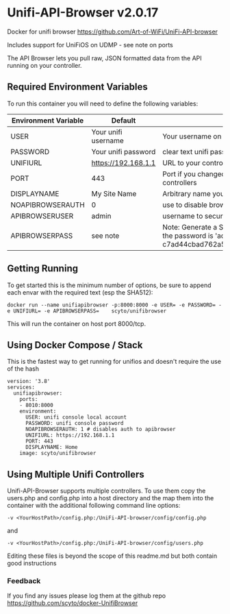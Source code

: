 # Unifi-API-Browser v2.0.17

 Docker for unifi browser <https://github.com/Art-of-WiFi/UniFi-API-browser>

Includes support for UniFiOS on UDMP - see note on ports

 The API Browser lets you pull raw, JSON formatted data from the API running on your controller.

## Required Environment Variables
 To run this container you will need to define the following variables:

| Environment Variable | Default                     | Explanation                                                                                                                                    |
|----------------------|-----------------------------|------------------------------------------------------------------------------------------------------------------------------------------------|
| USER                 | Your unifi username         | Your username on unifi console - consider creating a restricted user                                                                           |
| PASSWORD             | Your unifi password         | clear text unifi password                                                                                                                      |
| UNIFIURL             | https://192.168.1.1         | URL to your controller *without* the port or trailing / on the URL                                                                                                      |
| PORT                 | 443                        | Port if you changed the port unifi is running on - default env var setting 443 is now the default for UDM / UDMP for older UniFiOS based controllers change to 8443 controllers                                                                                               |
| DISPLAYNAME          | My Site Name                | Arbitrary name you want to refer to this site as in API Browser                                                                                |
| NOAPIBROWSERAUTH     | 0                           | use to disable browser auth
| APIBROWSERUSER       | admin                       | username to secure the API Browser instance                                                                                                    |
| APIBROWSERPASS       | see note | Note: Generate a SHA512 of the password you want and put here, you can use a tool like https://abunchofutils.com/u/computing/sha512-hash-calculator/ by default the password is 'admin' i.e. c7ad44cbad762a5da0a452f9e854fdc1e0e7a52a38015f23f3eab1d80b931dd472634dfac71cd34ebc35d16ab7fb8a90c81f975113d6c7538dc69dd8de9077ec|

## Getting Running
To get started this is the minimum number of options, be sure to append each envar with the required text (esp the SHA512):

`docker run --name unifiapibrowser -p:8000:8000 -e USER= -e PASSWORD= -e UNIFIURL= -e APIBROWSERPASS=    scyto/unifibrowser`

This will run the container on host port 8000/tcp.

## Using Docker Compose / Stack

This is the fastest way to get running for unifios and doesn't require the use of the hash
```
version: '3.8'
services:
  unifiapibrowser:
    ports:
    - 8010:8000
    environment:
      USER: unifi console local account 
      PASSWORD: unifi console password
      NOAPIBROWSERAUTH: 1 # disables auth to apibrowser
      UNIFIURL: https://192.168.1.1
      PORT: 443
      DISPLAYNAME: Home
    image: scyto/unifibrowser
 ```   

## Using Multiple Unifi Controllers

Unifi-API-Browser supports multiple controllers.  To use them copy the users.php and config.php into a host directory and the map them into the container with the additional following command line options:

`-v <YourHostPath>/config.php:/UniFi-API-browser/config/config.php` 

and

`-v <YourHostPath>/config.php:/UniFi-API-browser/config/users.php`

Editing these files is beyond the scope of this readme.md but both contain good instructions

### Feedback
If you find any issues please log them at the github repo https://github.com/scyto/docker-UnifiBrowser
